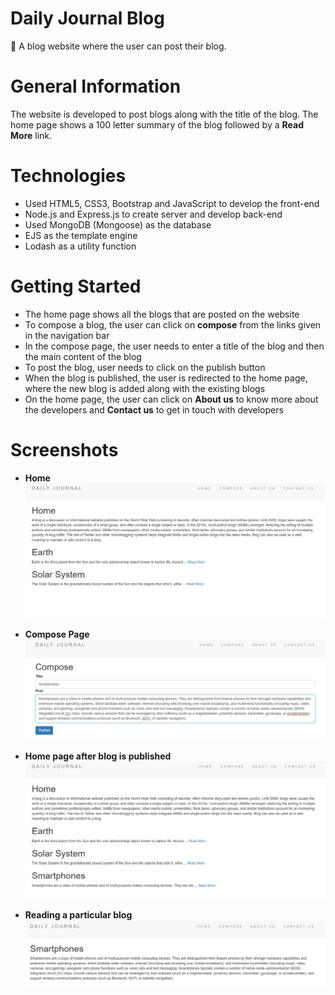 # Daily Journal Blog
:pencil: A blog website where the user can post their blog.

# General Information
The website is developed to post blogs along with the title of the blog. The home page shows a 100 letter summary of the blog followed by a **Read More** link.

# Technologies
* Used HTML5, CSS3, Bootstrap and JavaScript to develop the front-end
* Node.js and Express.js to create server and develop back-end
* Used MongoDB (Mongoose) as the database
* EJS as the template engine
* Lodash as a utility function

# Getting Started
* The home page shows all the blogs that are posted on the website
* To compose a blog, the user can click on **compose** from the links given in the navigation bar
* In the compose page, the user needs to enter a title of the blog and then the main content of the blog
* To post the blog, user needs to click on the publish button
* When the blog is published, the user is redirected to the home page, where the new blog is added along with the existing blogs
* On the home page, the user can click on **About us** to know more about the developers and **Contact us** to get in touch with developers 

# Screenshots
* **Home**
![](images/home-page.png)

* **Compose Page**
![](images/compose.png)

* **Home page after blog is published**
![](images/published.png)

* **Reading a particular blog**
![](images/read-more.png)
